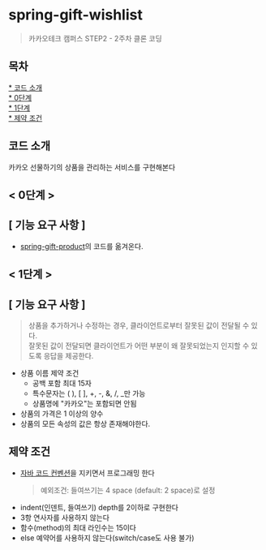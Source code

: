 # spring-gift-wishlist
> 카카오테크 캠퍼스 STEP2 - 2주차 클론 코딩

## 목차
[* 코드 소개](#코드-소개)<br>
[* 0단계](#-0단계-)<br>
[* 1단계](#-1단계-)<br>
[* 제약 조건](#제약-조건)<br>

## 코드 소개
카카오 선물하기의 상품을 관리하는 서비스를 구현해본다

## < 0단계 >
## [ 기능 요구 사항 ]
- [spring-gift-product](https://github.com/chris0825/spring-gift-product.git)의 코드를 옮겨온다.

## < 1단계 >
## [ 기능 요구 사항 ]
> 상품을 추가하거나 수정하는 경우, 클라이언트로부터 잘못된 값이 전달될 수 있다.<br>잘못된 값이 전달되면 클라이언트가 어떤 부분이 왜 잘못되었는지 인지할 수 있도록 응답을 제공한다.
- 상품 이름 제약 조건
  - 공백 포함 최대 15자
  - 특수문자는 ( ), [ ], +, -, &, /, _만 가능
  - 상품명에 "카카오"는 포함되면 안됨
- 상품의 가격은 1 이상의 양수
- 상품의 모든 속성의 값은 항상 존재해야한다.

## 제약 조건
- [자바 코드 컨벤션](https://google.github.io/styleguide/javaguide.html)을 지키면서 프로그래밍 한다
  >예외조건: 들여쓰기는 4 space (default: 2 space)로 설정
- indent(인덴트, 들여쓰기) depth를 2이하로 구현한다
- 3항 연사자를 사용하지 않는다
- 함수(method)의 최대 라인수는 15이다
- else 예약어를 사용하지 않는다(switch/case도 사용 불가)